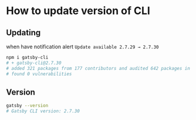 # How to update version of CLI

## Updating

when have notification alert `Update available 2.7.29 → 2.7.30`

```bash
npm i gatsby-cli
# + gatsby-cli@2.7.30
# added 321 packages from 177 contributors and audited 642 packages in 44.367s
# found 0 vulnerabilities
```

## Version

```bash
gatsby --version
# Gatsby CLI version: 2.7.30
```
